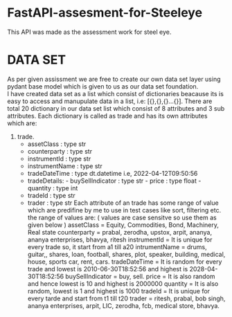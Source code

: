 # FastAPI-assesment-for-Steeleye
This API was made as the  assessment work for steel eye.

# DATA SET
As per given assissment we are free to create  our own data set layer using pydant base model which is given to us as our data set foundation.  
I have created data set as a list which consist of dictionaries beacause its is easy to access and manupulate data in a list, i.e: [{},{},{}...{}].
There are total 20 dictionary in our data set list which consist of 8 attributes and 3 sub attributes.
Each dictionary is called as trade and has its own attributes which are:
1. trade.
    - assetClass :   type str
    - counterparty :   type str
    - instrumentId :   type str
    - instrumentName :   type str
    - tradeDateTime :   type dt.datetime i.e, 2022-04-12T09:50:56
    - tradeDetails:
          - buySellIndicator :   type str
          - price :   type float
          - quantity : type int
    - tradeId :   type str
    - trader :   type str
Each attribute of an trade has some range of value which are predifine by me to use in test cases like sort, filtering etc.
the range of values are:
( values are case sensitve so use them as given below )
assetClass        =  Equity, Commodities, Bond, Machinery, Real state
counterparty      =  prabal, zerodha, upstox, arpit, ananya, ananya enterprises, bhavya, ritesh
instrumentId      =  It is unique for every trade so, it start from a1 till a20
intrumentName     =  drums, guitar,, shares, loan, football, shares, plot, speaker, building, medical, house, sports car, rent, cars.
tradeDateTime     =  It is random for every trade and lowest is 2010-06-30T18:52:56 and highest is 2028-04-30T18:52:56
buySellIndicator  =  buy, sell.
price             =  It is also random and hence lowest is 10 and highest is 2000000
quantity          =  It is also random, lowest is 1 and highest is 1000
tradeId           =  It is unique for every tarde and start from t1 till t20
trader            =  ritesh, prabal, bob singh, ananya enterprises, arpit, LIC, zerodha, fcb, medical store, bhavya.

